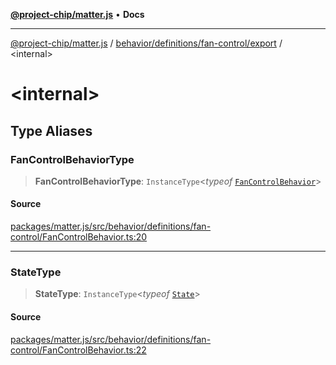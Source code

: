 [**@project-chip/matter.js**](../../../../../README.md) • **Docs**

***

[@project-chip/matter.js](../../../../../modules.md) / [behavior/definitions/fan-control/export](../README.md) / \<internal\>

# \<internal\>

## Type Aliases

### FanControlBehaviorType

> **FanControlBehaviorType**: `InstanceType`\<*typeof* [`FanControlBehavior`](../README.md#fancontrolbehavior)\>

#### Source

[packages/matter.js/src/behavior/definitions/fan-control/FanControlBehavior.ts:20](https://github.com/project-chip/matter.js/blob/7a8cbb56b87d4ccf34bec5a9a95ab40a1711324f/packages/matter.js/src/behavior/definitions/fan-control/FanControlBehavior.ts#L20)

***

### StateType

> **StateType**: `InstanceType`\<*typeof* [`State`](../classes/FanControlServer.md#state-1)\>

#### Source

[packages/matter.js/src/behavior/definitions/fan-control/FanControlBehavior.ts:22](https://github.com/project-chip/matter.js/blob/7a8cbb56b87d4ccf34bec5a9a95ab40a1711324f/packages/matter.js/src/behavior/definitions/fan-control/FanControlBehavior.ts#L22)
